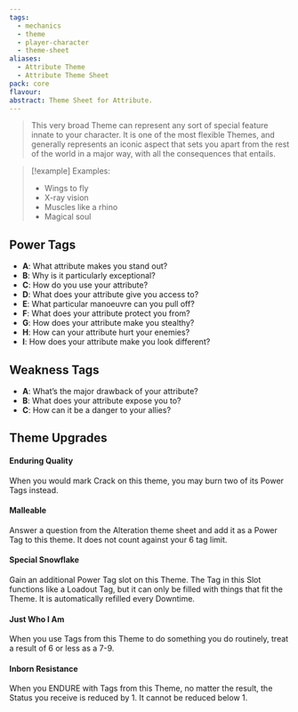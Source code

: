 ```yaml
---
tags:
  - mechanics
  - theme
  - player-character
  - theme-sheet
aliases:
  - Attribute Theme
  - Attribute Theme Sheet
pack: core
flavour: 
abstract: Theme Sheet for Attribute.
---
```

> This very broad Theme can represent any sort of special feature innate to your character. It is one of the most flexible Themes, and generally represents an iconic aspect that sets you apart from the rest of the world in a major way, with all the consequences that entails. 

> [!example] Examples:
> - Wings to fly
> - X-ray vision
> - Muscles like a rhino
> - Magical soul

## Power Tags
- **A**: What attribute makes you stand out?
- **B**: Why is it particularly exceptional?
- **C**: How do you use your attribute?
- **D**: What does your attribute give you access to?
- **E**: What particular manoeuvre can you pull off?
- **F**: What does your attribute protect you from?
- **G**: How does your attribute make you stealthy?
- **H**: How can your attribute hurt your enemies?
- **I**: How does your attribute make you look different?

## Weakness Tags
- **A**: What’s the major drawback of your attribute?
- **B**: What does your attribute expose you to?
- **C**: How can it be a danger to your allies?

## Theme Upgrades
#### Enduring Quality
 When you would mark Crack on this theme, you may burn two of its Power Tags instead.
#### Malleable
 Answer a question from the Alteration theme sheet and add it as a Power Tag to this theme. It does not count against your 6 tag limit.
#### Special Snowflake
 Gain an additional Power Tag slot on this Theme. The Tag in this Slot functions like a Loadout Tag, but it can only be filled with things that fit the Theme. It is automatically refilled every Downtime.
#### Just Who I Am
 When you use Tags from this Theme to do something you do routinely, treat a result of 6 or less as a 7-9.
#### Inborn Resistance
 When you ENDURE with Tags from this Theme, no matter the result, the Status you receive is reduced by 1. It cannot be reduced below 1.

